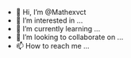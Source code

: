 - 👋 Hi, I’m @Mathexvct
- 👀 I’m interested in ...
- 🌱 I’m currently learning ...
- 💞️ I’m looking to collaborate on ...
- 📫 How to reach me ...

<!---
Mathexvct/Mathexvct is a ✨ special ✨ repository because its `README.md` (this file) appears on your GitHub profile.
You can click the Preview link to take a look at your changes.
--->
